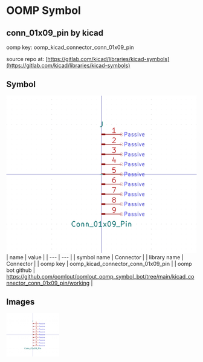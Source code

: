 # OOMP Symbol  
## conn_01x09_pin  by kicad  
  
oomp key: oomp_kicad_connector_conn_01x09_pin  
  
source repo at: [https://gitlab.com/kicad/libraries/kicad-symbols](https://gitlab.com/kicad/libraries/kicad-symbols)  
## Symbol  
  
[![working.png](working_600.png)](working.png)  
| name | value | 
| --- | --- | 
| symbol name | Connector | 
| library name | Connector | 
| oomp key | oomp_kicad_connector_conn_01x09_pin | 
| oomp bot github | https://github.com/oomlout/oomlout_oomp_symbol_bot/tree/main/kicad_connector_conn_01x09_pin/working | 
## Images  
  
[![working.png](working_140.png)](working.png)  
